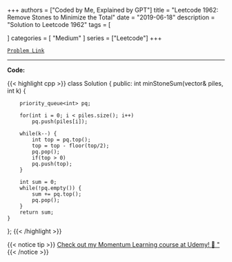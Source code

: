 
+++
authors = ["Coded by Me, Explained by GPT"]
title = "Leetcode 1962: Remove Stones to Minimize the Total"
date = "2019-06-18"
description = "Solution to Leetcode 1962"
tags = [
    
]
categories = [
    "Medium"
]
series = ["Leetcode"]
+++



[`Problem Link`](https://leetcode.com/problems/remove-stones-to-minimize-the-total/description/)

---

**Code:**

{{< highlight cpp >}}
class Solution {
public:
    int minStoneSum(vector<int>& piles, int k) {
        
        priority_queue<int> pq;
        
        for(int i = 0; i < piles.size(); i++)
            pq.push(piles[i]);
        
        while(k--) {
            int top = pq.top();
            top = top - floor(top/2);
            pq.pop();
            if(top > 0)
            pq.push(top);
        }

        int sum = 0;
        while(!pq.empty()) {
            sum += pq.top();
            pq.pop();
        }
        return sum;
    }
};
{{< /highlight >}}



{{< notice tip >}}
[Check out my Momentum Learning course at Udemy! 🚀 "](https://www.udemy.com/course/blind-75-the-data-structures-and-algorithms-essentials/)
{{< /notice >}}

